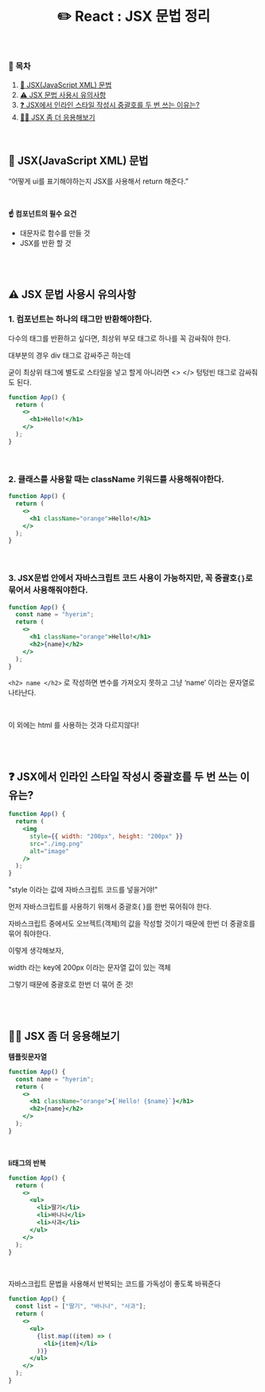 # <div align="center">✏️ React : JSX 문법 정리</div>

<br>

### 🔖 목차

1. [📌 JSX(JavaScript XML) 문법](<#📌-JSX(JavaScript-XML)-문법>)
2. [⚠️ JSX 문법 사용시 유의사항](#⚠️-JSX-문법-사용시-유의사항)
3. [❓ JSX에서 인라인 스타일 작성시 중괄호를 두 번 쓰는 이유는?](#❓-JSX에서-인라인-스타일-작성시-중괄호를-두-번-쓰는-이유는?)
4. [👩‍💻 JSX 좀 더 응용해보기](#👩‍💻-jsx-좀-더-응용해보기)

<br>

## 📌 JSX(JavaScript XML) 문법

“어떻게 ui를 표기해야하는지 JSX를 사용해서 return 해준다.”

<br>

**☝️ 컴포넌트의 필수 요건**

- 대문자로 함수를 만들 것
- JSX를 반환 할 것

<br>
<br>

## ⚠️ JSX 문법 사용시 유의사항

### 1. 컴포넌트는 하나의 태그만 반환해야한다.

다수의 태그를 반환하고 싶다면, 최상위 부모 태그로 하나를 꼭 감싸줘야 한다.

대부분의 경우 div 태그로 감싸주곤 하는데

굳이 최상위 태그에 별도로 스타일을 넣고 할게 아니라면 <> </> 텅텅빈 태그로 감싸줘도 된다.

```jsx
function App() {
  return (
    <>
      <h1>Hello!</h1>
    </>
  );
}
```

<br>

### 2. 클래스를 사용할 때는 className 키워드를 사용해줘야한다.

```jsx
function App() {
  return (
    <>
      <h1 className="orange">Hello!</h1>
    </>
  );
}
```

<br>

### 3. JSX문법 안에서 자바스크립트 코드 사용이 가능하지만, 꼭 중괄호`{}`로 묶어서 사용해줘야한다.

```jsx
function App() {
  const name = "hyerim";
  return (
    <>
      <h1 className="orange">Hello!</h1>
      <h2>{name}</h2>
    </>
  );
}
```

`<h2> name </h2>` 로 작성하면 변수를 가져오지 못하고 그냥 ‘name’ 이라는 문자열로 나타난다.

<br>

이 외에는 html 를 사용하는 것과 다르지않다!

<br>
<br>

## ❓ JSX에서 인라인 스타일 작성시 중괄호를 두 번 쓰는 이유는?

```jsx
function App() {
  return (
    <img
      style={{ width: "200px", height: "200px" }}
      src="./img.png"
      alt="image"
    />
  );
}
```

"style 이라는 값에 자바스크립트 코드를 넣을거야!"

먼저 자바스크립트를 사용하기 위해서 중괄호{ }를 한번 묶어줘야 한다.

자바스크립트 중에서도 오브젝트(객체)의 값을 작성할 것이기 때문에 한번 더 중괄호를 묶어 줘야한다.

이렇게 생각해보자,

width 라는 key에 200px 이라는 문자열 값이 있는 객체

그렇기 때문에 중괄호로 한번 더 묶어 준 것!

<br>
<br>

## 👩‍💻 JSX 좀 더 응용해보기

**템플릿문자열**

```jsx
function App() {
  const name = "hyerim";
  return (
    <>
      <h1 className="orange">{`Hello! {$name}`}</h1>
      <h2>{name}</h2>
    </>
  );
}
```

<br>

**li태그의 반복**

```jsx
function App() {
  return (
    <>
      <ul>
        <li>딸기</li>
        <li>바나나</li>
        <li>사과</li>
      </ul>
    </>
  );
}
```

<br>

자바스크립트 문법을 사용해서 반복되는 코드를 가독성이 좋도록 바꿔준다

```jsx
function App() {
  const list = ["딸기", "바나나", "사과"];
  return (
    <>
      <ul>
        {list.map((item) => (
          <li>{item}</li>
        ))}
      </ul>
    </>
  );
}
```
